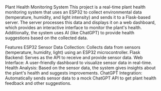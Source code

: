 Plant Health Monitoring System
This project is a real-time plant health monitoring system that uses an ESP32 to collect environmental data (temperature, humidity, and light intensity) and sends it to a Flask-based server. The server processes this data and displays it on a web dashboard, which provides an interactive interface to monitor the plant's health. Additionally, the system uses AI (like ChatGPT) to provide health suggestions based on the collected data.

Features
ESP32 Sensor Data Collection: Collects data from sensors (temperature, humidity, light) using an ESP32 microcontroller.
Flask Backend: Serves as the API to receive and provide sensor data.
Web Interface: A user-friendly dashboard to visualize sensor data in real-time.
Health Analysis: Based on the sensor data, the system gives insights about the plant's health and suggests improvements.
ChatGPT Integration: Automatically sends sensor data to a mock ChatGPT API to get plant health feedback and other suggestions.
